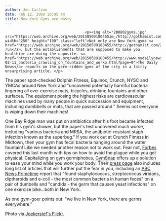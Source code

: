 ```yaml
---
author: Jen Carlson
date: Feb 12, 2008 10:05 am
title: New York Gyms are Nasty
---
```


	
										<p><img alt="200802gyms.jpg" src="https://web.archive.org/web/20150509180455im_/http://gothamist.com/attachments/arts_jen/200802gyms.jpg" width="250" height="190" class="left">Not only are New York gyms <a href="https://web.archive.org/web/20150509180455/http://gothamist.com/2008/01/07/gyms.php">poorly run</a>, but the establishments that are supposed to make you healthier are doing the opposite. <a href="https://web.archive.org/web/20150509180455/http://www.nydailynews.com/news/2008/02/11/2008-02-11_bacteria_crawling_on_fountains_and_worko.html?page=0">The Daily News</a> reports on the germ-ridden gyms of the city in a fairly unsurprising article. </p>

<p>The paper spot-checked Dolphin Fitness, Equinox, Crunch, NYSC and YMCAs around New York and &quot;uncovered potentially harmful bacteria lingering all over exercise mats, bicycles, drinking fountains and other surfaces. The equipment posing the highest risks are cardiovascular machines used by many people in quick succession and equipment, including dumbbells or mats, that are passed around.&quot; Seems not everyone is wiping down their machines!</p>

<p>One Bay Ridge man was put on antibiotics after his foot became infected from his gym&apos;s shower, but the paper&apos;s test uncovered much worse, including &quot;various bacteria and MRSA, the antibiotic-resistant staph infection known as the superbug.&quot; If you work out at Crunch Fitness in Midtown, then your gym has fecal bacteria hanging around the water fountain! Like we needed another reason not to work out. Fear not, <a href="https://web.archive.org/web/20150509180455/http://www.forbes.com/2008/01/26/health-germs-gym-forbeslife-cx_avd_0128health.html">Forbes</a> covered this last month with tips on how to avoid the plague while you get physical. Capitalizing on gym germiphobes, <a href="https://web.archive.org/web/20150509180455/http://www.gymsoap.com/">GymSoap</a> offers up a solution to ease your mind while you work your body. Their <a href="https://web.archive.org/web/20150509180455/http://www.gymsoap.com/tvPress.html">press page</a> also includes long list of articles that will further put the fear in you, including an <a href="https://web.archive.org/web/20150509180455/http://www.gymsoap.com/abcArticle2.html">ABC News Primetime</a> report that &quot;found staphylococcus, streptococcus viridans, diptheroids and e-coli - the most common bacteria in human feces&quot; on a pair of dumbells and &quot;candida - the germ that causes yeast infections&quot; on one exercise bike...both in New York.</p>

<p>As one gym-goer points out: &quot;we live in New York, there are germs everywhere.&quot; </p>

<p><span class="photo_caption">Photo via <a href="https://web.archive.org/web/20150509180455/http://www.flickr.com/photos/joekerstef/480157540">Joekerstef&apos;s Flickr</a>.</span></p>					
										
									
				
